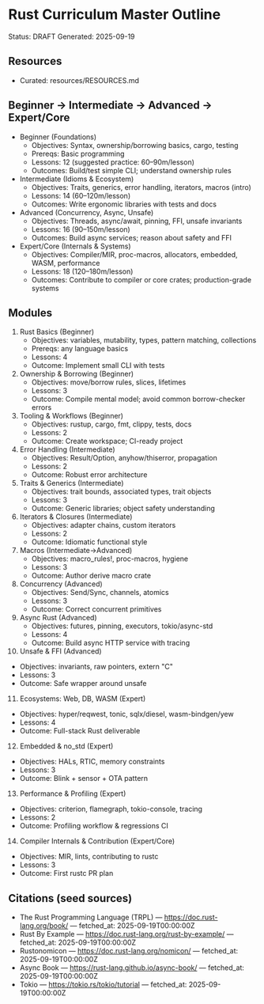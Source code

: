 # Rust Curriculum Master Outline

Status: DRAFT
Generated: 2025-09-19

## Resources

- Curated: resources/RESOURCES.md

## Beginner → Intermediate → Advanced → Expert/Core

- Beginner (Foundations)
  - Objectives: Syntax, ownership/borrowing basics, cargo, testing
  - Prereqs: Basic programming
  - Lessons: 12 (suggested practice: 60–90m/lesson)
  - Outcomes: Build/test simple CLI; understand ownership rules
- Intermediate (Idioms & Ecosystem)
  - Objectives: Traits, generics, error handling, iterators, macros (intro)
  - Lessons: 14 (60–120m/lesson)
  - Outcomes: Write ergonomic libraries with tests and docs
- Advanced (Concurrency, Async, Unsafe)
  - Objectives: Threads, async/await, pinning, FFI, unsafe invariants
  - Lessons: 16 (90–150m/lesson)
  - Outcomes: Build async services; reason about safety and FFI
- Expert/Core (Internals & Systems)
  - Objectives: Compiler/MIR, proc-macros, allocators, embedded, WASM, performance
  - Lessons: 18 (120–180m/lesson)
  - Outcomes: Contribute to compiler or core crates; production-grade systems

## Modules

1. Rust Basics (Beginner)
   - Objectives: variables, mutability, types, pattern matching, collections
   - Prereqs: any language basics
   - Lessons: 4
   - Outcome: Implement small CLI with tests
2. Ownership & Borrowing (Beginner)
   - Objectives: move/borrow rules, slices, lifetimes
   - Lessons: 3
   - Outcome: Compile mental model; avoid common borrow-checker errors
3. Tooling & Workflows (Beginner)
   - Objectives: rustup, cargo, fmt, clippy, tests, docs
   - Lessons: 2
   - Outcome: Create workspace; CI-ready project
4. Error Handling (Intermediate)
   - Objectives: Result/Option, anyhow/thiserror, propagation
   - Lessons: 2
   - Outcome: Robust error architecture
5. Traits & Generics (Intermediate)
   - Objectives: trait bounds, associated types, trait objects
   - Lessons: 3
   - Outcome: Generic libraries; object safety understanding
6. Iterators & Closures (Intermediate)
   - Objectives: adapter chains, custom iterators
   - Lessons: 2
   - Outcome: Idiomatic functional style
7. Macros (Intermediate→Advanced)
   - Objectives: macro_rules!, proc-macros, hygiene
   - Lessons: 3
   - Outcome: Author derive macro crate
8. Concurrency (Advanced)
   - Objectives: Send/Sync, channels, atomics
   - Lessons: 3
   - Outcome: Correct concurrent primitives
9. Async Rust (Advanced)
   - Objectives: futures, pinning, executors, tokio/async-std
   - Lessons: 4
   - Outcome: Build async HTTP service with tracing
10. Unsafe & FFI (Advanced)
   - Objectives: invariants, raw pointers, extern "C"
   - Lessons: 3
   - Outcome: Safe wrapper around unsafe
11. Ecosystems: Web, DB, WASM (Expert)
   - Objectives: hyper/reqwest, tonic, sqlx/diesel, wasm-bindgen/yew
   - Lessons: 4
   - Outcome: Full-stack Rust deliverable
12. Embedded & no_std (Expert)
   - Objectives: HALs, RTIC, memory constraints
   - Lessons: 3
   - Outcome: Blink + sensor + OTA pattern
13. Performance & Profiling (Expert)
   - Objectives: criterion, flamegraph, tokio-console, tracing
   - Lessons: 2
   - Outcome: Profiling workflow & regressions CI
14. Compiler Internals & Contribution (Expert/Core)
   - Objectives: MIR, lints, contributing to rustc
   - Lessons: 3
   - Outcome: First rustc PR plan

## Citations (seed sources)

- The Rust Programming Language (TRPL) — https://doc.rust-lang.org/book/ — fetched_at: 2025-09-19T00:00:00Z
- Rust By Example — https://doc.rust-lang.org/rust-by-example/ — fetched_at: 2025-09-19T00:00:00Z
- Rustonomicon — https://doc.rust-lang.org/nomicon/ — fetched_at: 2025-09-19T00:00:00Z
- Async Book — https://rust-lang.github.io/async-book/ — fetched_at: 2025-09-19T00:00:00Z
- Tokio — https://tokio.rs/tokio/tutorial — fetched_at: 2025-09-19T00:00:00Z
